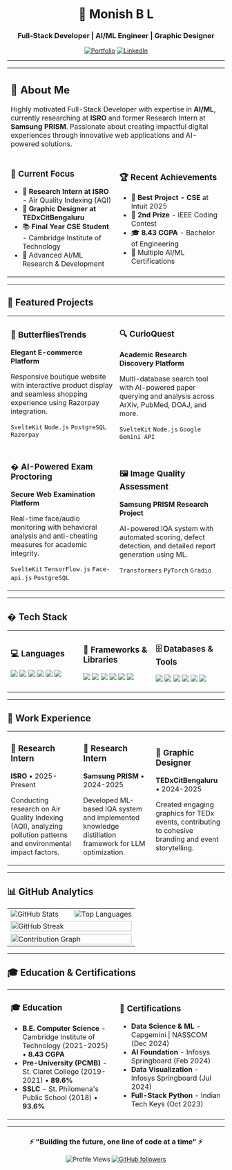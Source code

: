<div align="center">
  
# 👋 Monish B L
### Full-Stack Developer | AI/ML Engineer | Graphic Designer

[![Portfolio](https://img.shields.io/badge/Portfolio-monishbl.vercel.app-000000?style=for-the-badge&logo=vercel&logoColor=white)](https://monishbl.vercel.app)
[![LinkedIn](https://img.shields.io/badge/LinkedIn-0077B5?style=for-the-badge&logo=linkedin&logoColor=white)](https://linkedin.com/in/monishbl)

</div>

---

<table>
  <tr>
    <td colspan="2">
      <h2>🚀 About Me</h2>
      <p>Highly motivated Full-Stack Developer with expertise in <strong>AI/ML</strong>, currently researching at <strong>ISRO</strong> and former Research Intern at <strong>Samsung PRISM</strong>. Passionate about creating impactful digital experiences through innovative web applications and AI-powered solutions.</p>
    </td>
  </tr>
  <tr>
    <td width="50%">
      <h3>🎯 Current Focus</h3>
      <ul>
        <li>🔬 <strong>Research Intern at ISRO</strong> - Air Quality Indexing (AQI)</li>
        <li>🎨 <strong>Graphic Designer at TEDxCitBengaluru</strong></li>
        <li>📚 <strong>Final Year CSE Student</strong> - Cambridge Institute of Technology</li>
        <li>🧠 Advanced AI/ML Research & Development</li>
      </ul>
    </td>
    <td width="50%">
      <h3>🏆 Recent Achievements</h3>
      <ul>
        <li>🥇 <strong>Best Project - CSE</strong> at Intuit 2025</li>
        <li>🥈 <strong>2nd Prize</strong> - IEEE Coding Contest</li>
        <li>🎓 <strong>8.43 CGPA</strong> - Bachelor of Engineering</li>
        <li>📜 Multiple AI/ML Certifications</li>
      </ul>
    </td>
  </tr>
</table>

---

## 💼 Featured Projects

<table>
  <tr>
    <td width="50%">
      <h3>🦋 ButterfliesTrends</h3>
      <p><strong>Elegant E-commerce Platform</strong></p>
      <p>Responsive boutique website with interactive product display and seamless shopping experience using Razorpay integration.</p>
      <p><code>SvelteKit</code> <code>Node.js</code> <code>PostgreSQL</code> <code>Razorpay</code></p>
    </td>
    <td width="50%">
      <h3>🔍 CurioQuest</h3>
      <p><strong>Academic Research Discovery Platform</strong></p>
      <p>Multi-database search tool with AI-powered paper querying and analysis across ArXiv, PubMed, DOAJ, and more.</p>
      <p><code>SvelteKit</code> <code>Node.js</code> <code>Google Gemini API</code></p>
    </td>
  </tr>
  <tr>
    <td width="50%">
      <h3>�️ AI-Powered Exam Proctoring</h3>
      <p><strong>Secure Web Examination Platform</strong></p>
      <p>Real-time face/audio monitoring with behavioral analysis and anti-cheating measures for academic integrity.</p>
      <p><code>SvelteKit</code> <code>TensorFlow.js</code> <code>Face-api.js</code> <code>PostgreSQL</code></p>
    </td>
    <td width="50%">
      <h3>🖼️ Image Quality Assessment</h3>
      <p><strong>Samsung PRISM Research Project</strong></p>
      <p>AI-powered IQA system with automated scoring, defect detection, and detailed report generation using ML.</p>
      <p><code>Transformers</code> <code>PyTorch</code> <code>Gradio</code></p>
    </td>
  </tr>
</table>

---

## �️ Tech Stack

<table>
  <tr>
    <td width="33%">
      <h3>💻 Languages</h3>
      <p>
        <img src="https://img.shields.io/badge/JavaScript-F7DF1E?style=flat-square&logo=javascript&logoColor=black" />
        <img src="https://img.shields.io/badge/Python-3776AB?style=flat-square&logo=python&logoColor=white" />
        <img src="https://img.shields.io/badge/HTML5-E34F26?style=flat-square&logo=html5&logoColor=white" />
        <img src="https://img.shields.io/badge/CSS3-1572B6?style=flat-square&logo=css3&logoColor=white" />
        <img src="https://img.shields.io/badge/Java-ED8B00?style=flat-square&logo=java&logoColor=white" />
        <img src="https://img.shields.io/badge/C-00599C?style=flat-square&logo=c&logoColor=white" />
      </p>
    </td>
    <td width="33%">
      <h3>🚀 Frameworks & Libraries</h3>
      <p>
        <img src="https://img.shields.io/badge/Svelte-4A4A55?style=flat-square&logo=svelte&logoColor=FF3E00" />
        <img src="https://img.shields.io/badge/Node.js-43853D?style=flat-square&logo=node.js&logoColor=white" />
        <img src="https://img.shields.io/badge/Flask-000000?style=flat-square&logo=flask&logoColor=white" />
        <img src="https://img.shields.io/badge/TailwindCSS-38B2AC?style=flat-square&logo=tailwind-css&logoColor=white" />
        <img src="https://img.shields.io/badge/PyTorch-EE4C2C?style=flat-square&logo=pytorch&logoColor=white" />
        <img src="https://img.shields.io/badge/TensorFlow-FF6F00?style=flat-square&logo=tensorflow&logoColor=white" />
      </p>
    </td>
    <td width="33%">
      <h3>🗄️ Databases & Tools</h3>
      <p>
        <img src="https://img.shields.io/badge/PostgreSQL-316192?style=flat-square&logo=postgresql&logoColor=white" />
        <img src="https://img.shields.io/badge/MySQL-4479A1?style=flat-square&logo=mysql&logoColor=white" />
        <img src="https://img.shields.io/badge/Firebase-039BE5?style=flat-square&logo=firebase" />
        <img src="https://img.shields.io/badge/Git-F05032?style=flat-square&logo=git&logoColor=white" />
        <img src="https://img.shields.io/badge/Figma-F24E1E?style=flat-square&logo=figma&logoColor=white" />
        <img src="https://img.shields.io/badge/Blender-F5792A?style=flat-square&logo=blender&logoColor=white" />
      </p>
    </td>
  </tr>
</table>

---

## 💼 Work Experience

<table>
  <tr>
    <td width="33%">
      <h3>🚀 Research Intern</h3>
      <p><strong>ISRO</strong> • 2025-Present</p>
      <p>Conducting research on Air Quality Indexing (AQI), analyzing pollution patterns and environmental impact factors.</p>
    </td>
    <td width="33%">
      <h3>🔬 Research Intern</h3>
      <p><strong>Samsung PRISM</strong> • 2024-2025</p>
      <p>Developed ML-based IQA system and implemented knowledge distillation framework for LLM optimization.</p>
    </td>
    <td width="33%">
      <h3>🎨 Graphic Designer</h3>
      <p><strong>TEDxCitBengaluru</strong> • 2024-2025</p>
      <p>Created engaging graphics for TEDx events, contributing to cohesive branding and event storytelling.</p>
    </td>
  </tr>
</table>

---

## 📊 GitHub Analytics

<table>
  <tr>
    <td width="50%">
      <img src="https://github-readme-stats.vercel.app/api?username=monishbl&theme=react&show_icons=true&hide_border=true&count_private=true&include_all_commits=true" alt="GitHub Stats" />
    </td>
    <td width="50%">
      <img src="https://github-readme-stats.vercel.app/api/top-langs/?username=monishbl&theme=react&show_icons=true&hide_border=true&layout=compact&langs_count=8" alt="Top Languages" />
    </td>
  </tr>
  <tr>
    <td colspan="2">
      <img src="https://github-readme-streak-stats.herokuapp.com/?user=monishbl&theme=react&hide_border=true" alt="GitHub Streak" width="100%" />
    </td>
  </tr>
  <tr>
    <td colspan="2">
      <img src="https://github-readme-activity-graph.vercel.app/graph?username=monishbl&theme=react-dark&hide_border=true" alt="Contribution Graph" width="100%" />
    </td>
  </tr>
</table>

---

## 🎓 Education & Certifications

<table>
  <tr>
    <td width="50%">
      <h3>🎓 Education</h3>
      <ul>
        <li><strong>B.E. Computer Science</strong> - Cambridge Institute of Technology (2021-2025) • <strong>8.43 CGPA</strong></li>
        <li><strong>Pre-University (PCMB)</strong> - St. Claret College (2019-2021) • <strong>89.6%</strong></li>
        <li><strong>SSLC</strong> - St. Philomena's Public School (2018) • <strong>93.6%</strong></li>
      </ul>
    </td>
    <td width="50%">
      <h3>📜 Certifications</h3>
      <ul>
        <li><strong>Data Science & ML</strong> - Capgemini | NASSCOM (Dec 2024)</li>
        <li><strong>AI Foundation</strong> - Infosys Springboard (Feb 2024)</li>
        <li><strong>Data Visualization</strong> - Infosys Springboard (Jul 2024)</li>
        <li><strong>Full-Stack Python</strong> - Indian Tech Keys (Oct 2023)</li>
      </ul>
    </td>
  </tr>
</table>

---

<div align="center">
  <h3>⚡ "Building the future, one line of code at a time" ⚡</h3>
  
  ![Profile Views](https://komarev.com/ghpvc/?username=monishbl&color=0e75b6&style=flat)
  [![GitHub followers](https://img.shields.io/github/followers/monishbl?label=Follow&style=social)](https://github.com/monishbl)
  
</div>
